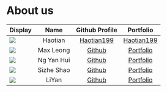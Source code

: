# About us

| Display                                             |    Name    |               Github Profile                |                                   Portfolio                                    |       
|-----------------------------------------------------|:----------:|:-------------------------------------------:|:------------------------------------------------------------------------------:|
| ![](https://via.placeholder.com/100.png?text=Photo) |  Haotian   | [Haotian199](https://github.com/Haotian199) | [Haotian199](https://ay2324s2-cs2113-w13-3.github.io/tp/team/Haotian199.html)  |
| ![](https://via.placeholder.com/100.png?text=Photo) | Max Leong  |    [Github](https://github.com/Mmaxx15)     |   [Portfolio](https://ay2324s2-cs2113-w13-3.github.io/tp/team/mmaxx15.html)    |  
| ![](https://via.placeholder.com/100.png?text=Photo) | Ng Yan Hui |      [Github](https://github.com/nyh3)      |     [Portfolio](https://ay2324s2-cs2113-w13-3.github.io/tp/team/nyh3.html)     | 
| ![](https://github.com/Heart-of-N1)                 | Sizhe Shao |  [Github](https://github.com/Heart-of-N1)   | [Portfolio](https://ay2324s2-cs2113-w13-3.github.io/tp/team/heart-of-n1.html)  |
| ![](https://via.placeholder.com/100.png?text=Photo) |   LiYan    |  [Github](https://github.com/HikoHikoHiko)  | [Portfolio](https://ay2324s2-cs2113-w13-3.github.io/tp/team/hikohikohiko.html) |               


 